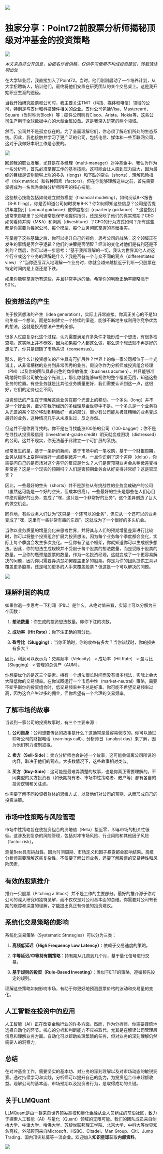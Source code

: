 ![](https://fastly.jsdelivr.net/gh/bucketio/img11@main/2024/10/21/1729466068183-23134fce-3131-4262-b18c-f378d71af4f6.gif)
# 独家分享：Point72前股票分析师揭秘顶级对冲基金的投资策略

![](https://fastly.jsdelivr.net/gh/bucketio/img9@main/2024/10/20/1729465031968-b3c8959e-1d37-4b8a-91b1-b0b0dfe25143.png)

*本文来自非公开信息，由匿名作者供稿，仅供学习使用不构成投资建议，转载请注明出处*

在大学毕业后，我直接加入了Point72。当时，他们刚刚启动了一个培养计划，从大学招聘新人，培训他们，最终将他们安置在研究团队的某个交易桌上。这是我开始职业生涯的途径。

当我开始研究股票和公司时，我主要关注TMT（科技、媒体和电信）领域的公司，特别是与支付和科技硬件相关的企业。支付公司包括Visa、Mastercard、Square（当时称为Block）等；硬件公司则有Cisco、Arista、Nokia等，这些公司生产用于全球数据中心的大型金属设备。这是我深入研究的两个领域。

然而，公司并不是孤立存在的。为了全面理解它们，你必须了解它们所处的生态系统。因此，我也接触并学习了更广泛的公司，包括电信、媒体和一些互联网公司，这对于我做好本职工作是必要的。


![](https://fastly.jsdelivr.net/gh/bucketio/img19@main/2024/12/02/1733099073912-36c37f22-d394-4261-a188-b1de92ef449f.png)


回顾我的职业发展，尤其是在多经理（multi-manager）对冲基金中，我认为作为一名分析师，首先必须掌握工作的基本技能。这可能会让人感到压力巨大，因为最终的目标是识别能够上涨的多头（longs）和下跌的空头（shorts），理解风险指标（risk metrics）和各种因素（factors）。但在你能够理解这些之前，首先需要掌握成为一名优秀金融分析师所需的核心技能。

这些核心技能包括如何建立财务模型（financial modeling），如何阅读8-K报告（8-K filing），你是否知道公司何时发布8-K？你如何得知这些信息？公司是否提供年度指引（annual guidance）或季度指引（quarterly guidance）？这些指引通常来自哪里？公司通常是保守地提供指引，还是反映了他们的真实预期？CEO如何看待并购（M&A）和剥离（divestiture）？CFO的行为方式如何？所有这些都是你需要为每家公司、每个模型、每个业务彻底掌握的基础事实。

在掌握了这些基础之后，你可以提升自己的视角，思考公司的战略：这个领域正在发生的事情是否合乎逻辑？他们的决策是否明智？经济的变化对他们是有利还是不利的？然后，你可以进一步思考：“基于我所理解的一切，我认为世界其他人对这个行业或这个业务的理解是什么？我是否有一个与众不同的观点（differentiated view）？”当你逐层深入地理解一个业务时，你就会越来越接近于判断一只股票在特定时间内是上涨还是下跌。

如果你能够掌握所有这些，并且非常幸运的话，希望你的判断正确率能略高于50%。

## 投资想法的产生

关于投资想法的产生（idea generation），实际上非常直接。你真正关心的不是如何生成一个想法，而是如何建立一个持续的渠道，能够不断地生成利用你竞争优势的想法。这就是投资想法产生的全部。

很多人过度复杂化这个过程，认为需要满足许多条件才能形成一个想法，有很多检查项。这实际上并不奏效，因为如果每个人都这么做，那么这个想法就不再是好的想法了，你只是跟随了市场共识（consensus）。

那么，是什么让投资想法的产生具有可扩展性？世界上的每一家公司都位于一个光谱上，从非常糟糕的业务到非常优秀的业务。假设你作为分析师或投资组合经理（PM）以及你的团队具备出色的商业敏锐度（business acumen），并且能够准确地将每家公司放在这个光谱上，那么你就能够审视你的整个覆盖范围，知道这些业务的位置。有些业务就是比其他业务质量更好，我们需要认识到这一点，这很好，它们的定价也会不同。

投资想法的产生在于理解这些业务在那个光谱上的移动。一个多头（long）并不是一个好业务，至少在我所经历的多经理基金世界中不是。一个多头是一个业务将从光谱的某个部分移动到稍微好一点的部分。很少有公司能从极其糟糕的业务变成最好的业务，这种情况几乎从未发生过，反之亦然。

但这并不是你要寻找的。你不是在寻找能涨100倍的公司（100-bagger）；你不是在寻找从投资级信用（investment-grade credit）明天就变成困境（distressed）的公司，这并不现实，你无法基于此建立一个可扩展的系统。

经常发生的是，基于一条新的新闻，基于市场中的一笔收购，基于一个财报周期，业务从根本上变得稍微好一点或稍微差一点。一旦你识别了这个差异（delta），你需要问自己的是市场对这个差异的反应是什么？人们是否预期业务会从稍微差变得非常差？这是一个现实的预期吗？人们是否预期业务会从好变得非常好？这是否现实？

因此，一些最好的空头（shorts）并不是那些从有挑战性的业务变成破产的公司（虽然这可能是一个好的空头，但成本很高）。一些最好的空头是那些在人们心目中绝对最好的业务，变成了“嘿，这只是一个非常好的业务”。这个差异创造了巨大的做空机会。

同样地，有些业务人们认为“这只是一个还可以的业务”，但它从一个还可以的业务变成了“嘿，这里有一些非常有趣的东西”。这就成为了一个很好的多头机会。

当你以业务质量的增量变化来思考世界，并将其与人们的预期增量差异进行比较时，你可以将整个投资组合扩展为投资想法，因为每个业务每个季度都会变化，实际上每个季度会发生多次变化。一旦你有了这个框架，你就知道你可以生成很多想法。因此，你的想法生成规模并不受限于每个股票的想法数量，而是受限于股票的数量。一旦你的瓶颈是股票的数量，作为一名投资经理，这就变成了一个更容易解决的问题，因为你只需要弄清楚如何覆盖更多的股票。你是为你的团队提供工具以覆盖更多股票，还是增加更多的人手来覆盖股票？但这是一个可以解决的问题。


![](https://fastly.jsdelivr.net/gh/bucketio/img7@main/2024/12/02/1733099117950-52f9a2c5-1576-4c63-aa5b-e9b794b4fc9f.png)


## 理解利润的构成

如果你退一步思考一下利润（P&L）是什么，从绝对值来看，实际上可以分解为三个函数：

1. **想法数量**：你生成的投资想法数量，即你下注的次数。

2. **成功率（Hit Rate）**：你下注正确的百分比。

3. **盈亏比（Slugging）**：当你正确时，你的收益有多大？当你错误时，你的损失有多大？

因此，利润可以表示为：交易频率（Velocity） × 成功率（Hit Rate） × 盈亏比（Slugging） × 管理的总资产（AUM）。

你想要优化的是这三个要素。持有一个想法很长时间而没有很多想法，实际上会大大降低你的交易频率。在你试图运行一个市场中性（market-neutral）策略，需要不断平衡你的投资组合时，低交易频率并不总是好事。你可能不希望交易频率过高，因为这会产生过多的佣金，但你希望有一个合理的交易频率。

## 了解市场的故事

当谈到一家公司的投资故事时，有三个主要来源：

1. **公司自身**：公司想要传达的故事是什么？这通常是最容易获取的。你可以通过聆听公司的财报电话（earnings call）、分析师日（analyst day）来了解，因为他们努力控制叙事。

2. **卖方（Sell-Side）**：卖方分析师也会讲述一个故事，这可能会偏离公司所说的内容，取决于他们的观点。大多数情况下，这些故事相对类似。

3. **买方（Buy-Side）**：这可能是最难弄清楚的故事，也是你真正需要理解的。不同类型的买方投资者（如长期持有者、市场中性策略者、散户等）都有各自的投资逻辑和关注点。

你需要了解不同投资者群体的思维方式，以及他们对公司的预期，从而形成自己的投资决策。

## 市场中性策略与风险管理

市场中性策略旨在使投资组合的贝塔值（Beta）接近零，即与市场的相关性很低。这涉及到复杂的风险管理，包括对冲市场风险、行业风险和其他因子风险（factor risk）。

测量Beta具有挑战性，因为时间周期、市场定义和因子暴露都会影响结果。高级分析师需要理解这些复杂性，不仅要了解公司业务，还要了解股票的交易特性和风险因素。

## 有效的股票推介

推介一只股票（Pitching a Stock）并不是工作的主要部分。最好的推介源于你对公司的深入研究和独特见解，而不仅仅是对公司基本面的总结。你需要对公司有长期的跟踪和深度的理解，才能提出真正有价值的投资建议。

## 系统化交易策略的影响

系统化交易策略（Systematic Strategies）可以分为三类：

1. **高频低延迟（High Frequency Low Latency）**：依赖于交易速度的策略。

2. **中等延迟/中等持有期策略**：持有期从几周到几个月，基于量化信号进行交易。

3. **基于规则的投资（Rule-Based Investing）**：类似于ETF的策略，遵循预先设定的规则。

理解这些策略如何影响市场，有助于你更好地预测股票价格的波动和交易量的变化。

## 人工智能在投资中的应用

人工智能（AI）正在改变金融行业的许多方面。然而，作为分析师，你需要谨慎地选择自动化的环节。核心的分析和判断能力不应被取代，尤其是在解读公司管理层信息和理解业务方面。自动化可以帮助处理繁琐的任务，但对业务的深刻理解仍然需要人的洞察力。

## 总结

在对冲基金工作，需要坚实的基本功、对业务的深刻理解以及对市场动态的敏锐洞察。通过持续学习和实践，分析师可以提升自己的能力，为投资组合带来超额收益。理解公司的基本面、市场预期以及投资者行为，是取得成功的关键。




## 关于LLMQuant

LLMQuant是由一群来自世界顶尖高校和量化金融从业人员组成的前沿社区，致力于探索人工智能（AI）与量化（Quant）领域的无限可能。我们的团队成员来自剑桥大学、牛津大学、哈佛大学、苏黎世联邦理工学院、北京大学、中科大等世界知名高校，外部顾问来自Microsoft、HSBC、Citadel、Man Group、Citi、Jump Trading、国内顶尖私募等一流企业。欢迎加入**知识星球**获取**内部资料**。


![](https://fastly.jsdelivr.net/gh/bucketio/img18@main/2024/11/25/1732559558614-d948e868-f4e2-4f17-9d6d-d7af1440a312.JPG)
